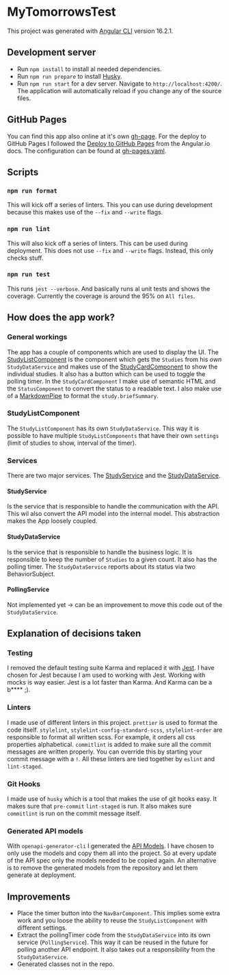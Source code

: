 # MyTomorrowsTest

This project was generated with [Angular CLI](https://github.com/angular/angular-cli) version 16.2.1.

## Development server

- Run `npm install` to install al needed dependencies.
- Run `npm run prepare` to install [Husky](https://typicode.github.io/husky/).
- Run `npm run start` for a dev server. Navigate to `http://localhost:4200/`. The application will automatically reload if you change any of the source files.

## GitHub Pages

You can find this app also online at it's own [gh-page](https://jos-flock.github.io/my-tomorrows-test/).
For the deploy to GitHub Pages I followed the [Deploy to GitHub Pages](https://angular.io/guide/deployment#deploy-to-github-pages) from the Angular.io docs.
The configuration can be found at [gh-pages.yaml](.github/workflows/gh-pages.yaml).

## Scripts

### `npm run format`

This will kick off a series of linters. This you can use during development because this makes use of the `--fix` and `--write` flags.

### `npm run lint`

This will also kick off a series of linters. This can be used during deployment. This does not use `--fix` and `--write` flags.
Instead, this only checks stuff.

### `npm run test`

This runs `jest --verbose`. And basically runs al unit tests and shows the coverage.
Currently the coverage is around the 95% on `All files`.

## How does the app work?

### General workings

The app has a couple of components which are used to display the UI. The [StudyListComponent](src/components/study-list) is the component
which gets the `Studies` from his _own_ `StudyDataService` and makes use of the [StudyCardComponent](src/components/study-card) to show
the individual studies. It also has a button which can be used to toggle the polling timer. In the
`StudyCardComponent` I make use of semantic HTML and the `StatusComponent` to convert the status to a readable text. I also make use
of a [MarkdownPipe](src/directives/markdown.pipe.ts) to format the `study.briefSummary`.

### StudyListComponent

The `StudyListComponent` has its own `StudyDataService`. This way it is possible to have multiple `StudyListComponents` that
have their own `settings` (limit of studies to show, interval of the timer).

### Services

There are two major services. The [StudyService](src/services/study.service.ts) and the [StudyDataService](src/services/study-data.service.ts).

#### StudyService

Is the service that is responsible to handle the communication with the API. This wil also convert the
API model into the internal model. This abstraction makes the App loosely coupled.

#### StudyDataService

Is the service that is responsible to handle the business logic. It is responsible to keep the number of `Studies` to a given count.
It also has the polling timer. The `StudyDataService` reports about its status via two BehaviorSubject.

#### PollingService

Not implemented yet -> can be an improvement to move this code out of the `StudyDataService`.

## Explanation of decisions taken

### Testing

I removed the default testing suite Karma and replaced it with [Jest](https://jestjs.io/).
I have chosen for Jest because I am used to working with Jest. Working with mocks is way easier.
Jest is a lot faster than Karma. And Karma can be a b\*\*\*\* ;).

### Linters

I made use of different linters in this project. `prettier` is used to format the code itself.
`stylelint`, `stylelint-config-standard-scss`, `stylelint-order` are responsible to format all written scss.
For example, it orders all css properties alphabetical. `commitlint` is added to make sure all the commit messages are written properly.
You can override this by starting your commit message with a `!`. All these linters are tied together by
`eslint` and `lint-staged`.

### Git Hooks

I made use of `husky` which is a tool that makes the use of git hooks easy.
It makes sure that `pre-commit` `lint-staged` is run. It also makes sure `commitlint` is run on the commit message itself.

### Generated API models

With `openapi-generator-cli` I generated the [API Models](src/models/external-api). I have chosen to only use the models and copy them all
into the project. So at every update of the API spec only the models needed to be copied again. An alternative is to remove the generated models
from the repository and let them generate at deployment.

## Improvements

- Place the timer button into the `NavBarComponent`. This implies some extra work and you loose the
  ability to reuse the `StudyListComponent` with different settings.
- Extract the pollingTimer code from the `StudyDataService` into its own service (`PollingService`). This way it can be reused in the
  future for polling another API endpoint. It also takes out a responsibility from the `StudyDataService`.
- Generated classes not in the repo.
